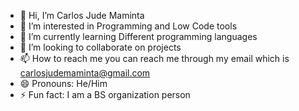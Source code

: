 - 👋 Hi, I’m Carlos Jude Maminta
- 👀 I’m interested in Programming and Low Code tools 
- 🌱 I’m currently learning Different programming languages 
- 💞️ I’m looking to collaborate on projects 
- 📫 How to reach me you can reach me through my email which is carlosjudemaminta@gmail.com 
- 😄 Pronouns:  He/Him 
- ⚡ Fun fact: I am a BS organization person 

<!---
konichiwa1023/konichiwa1023 is a ✨ special ✨ repository because its `README.md` (this file) appears on your GitHub profile.
You can click the Preview link to take a look at your changes.
--->
